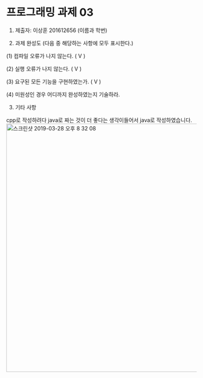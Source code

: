 # 프로그래밍 과제 03

1. 제출자: 이상훈 201612656  (이름과 학번)

2. 과제 완성도 (다음 중 해당하는 사항에 모두 표시한다.)

(1) 컴파일 오류가 나지 않는다. (  V  )

(2) 실행 오류가 나지 않는다. (  V  )

(3) 요구된 모든 기능을 구현하였는가. (   V  )

(4) 미원성인 경우 어디까지 완성하였는지 기술하라.



3. 기타 사항 

cpp로 작성하려다 java로 짜는 것이 더 좋다는 생각이들어서 java로 작성하였습니다. 
<img width="658" alt="스크린샷 2019-03-28 오후 8 32 08" src="https://user-images.githubusercontent.com/23521909/55154715-db70ea80-5198-11e9-8227-9b6e751036c5.png">

